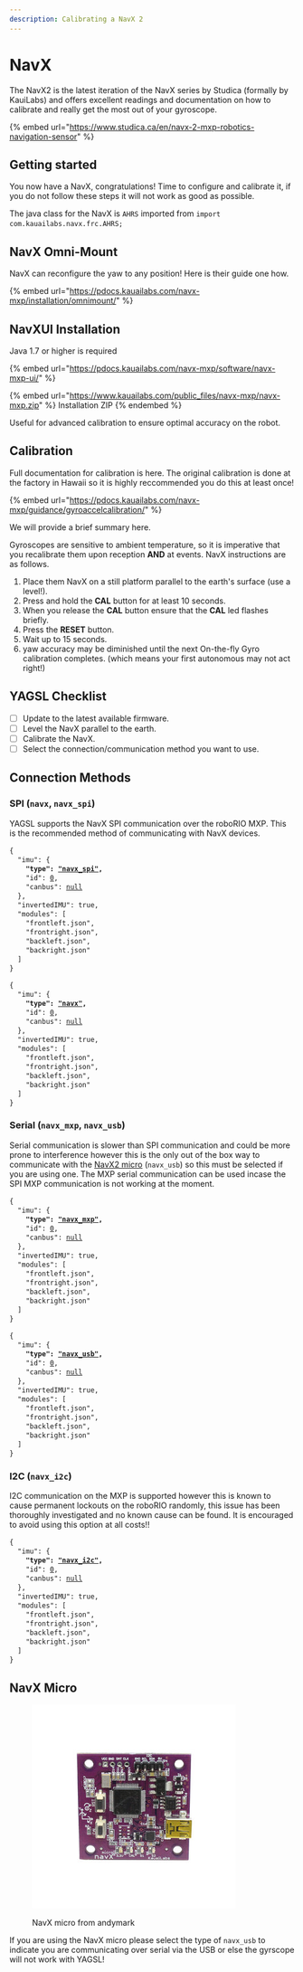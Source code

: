 ```yaml
---
description: Calibrating a NavX 2
---
```


# NavX

The NavX2 is the latest iteration of the NavX series by Studica (formally by KauiLabs) and offers excellent readings and documentation on how to calibrate and really get the most out of your gyroscope.&#x20;

{% embed url="https://www.studica.ca/en/navx-2-mxp-robotics-navigation-sensor" %}

## Getting started

You now have a NavX, congratulations! Time to configure and calibrate it, if you do not follow these steps it will not work as good as possible.

The java class for the NavX is `AHRS` imported from `import com.kauailabs.navx.frc.AHRS;`

## NavX Omni-Mount

NavX can reconfigure the yaw to any position! Here is their guide one how.

{% embed url="https://pdocs.kauailabs.com/navx-mxp/installation/omnimount/" %}

## NavXUI Installation

Java 1.7 or higher is required

{% embed url="https://pdocs.kauailabs.com/navx-mxp/software/navx-mxp-ui/" %}

{% embed url="https://www.kauailabs.com/public_files/navx-mxp/navx-mxp.zip" %}
Installation ZIP
{% endembed %}

Useful for advanced calibration to ensure optimal accuracy on the robot.

## Calibration

Full documentation for calibration is here. The original calibration is done at the factory in Hawaii so it is highly reccommended you do this at least once!

{% embed url="https://pdocs.kauailabs.com/navx-mxp/guidance/gyroaccelcalibration/" %}

We will provide a brief summary here.

Gyroscopes are sensitive to ambient temperature, so it is imperative that you recalibrate them upon reception **AND** at events. NavX instructions are as follows.

1. Place them NavX on a still platform parallel to the earth's surface (use a level!).
2. Press and hold the **CAL** button for at least 10 seconds.
3. When you release the **CAL** button ensure that the **CAL** led flashes briefly.
4. Press the **RESET** button.
5. Wait up to 15 seconds.
6. yaw accuracy may be diminished until the next On-the-fly Gyro calibration completes. (which means your first autonomous may not act right!)

## YAGSL Checklist

* [ ] Update to the latest available firmware.
* [ ] Level the NavX parallel to the earth.
* [ ] Calibrate the NavX.
* [ ] Select the connection/communication method you want to use.

## Connection Methods

### SPI (`navx`, `navx_spi`)

YAGSL supports the NavX SPI communication over the roboRIO MXP. This is the recommended method of communicating with NavX devices.

<pre class="language-json"><code class="lang-json">{
  "imu": {
<strong>    "type": <a data-footnote-ref href="#user-content-fn-1">"navx_spi"</a>,
</strong>    "id": <a data-footnote-ref href="#user-content-fn-2">0</a>,
    "canbus": <a data-footnote-ref href="#user-content-fn-3">null</a>
  },
  "invertedIMU": true,
  "modules": [
    "frontleft.json",
    "frontright.json",
    "backleft.json",
    "backright.json"
  ]
}
</code></pre>

<pre class="language-json"><code class="lang-json">{
  "imu": {
<strong>    "type": <a data-footnote-ref href="#user-content-fn-4">"navx"</a>,
</strong>    "id": <a data-footnote-ref href="#user-content-fn-5">0</a>,
    "canbus": <a data-footnote-ref href="#user-content-fn-6">null</a>
  },
  "invertedIMU": true,
  "modules": [
    "frontleft.json",
    "frontright.json",
    "backleft.json",
    "backright.json"
  ]
}
</code></pre>

### Serial (`navx_mxp`, `navx_usb`)

Serial communication is slower than SPI communication and could be more prone to interference however this is the only out of the box way to communicate with the [NavX2 micro](https://www.andymark.com/products/navx2-micro-navigation-sensor) (`navx_usb`) so this must be selected if you are using one. The MXP serial communication can be used incase the SPI MXP communication is not working at the moment.

<pre class="language-json"><code class="lang-json">{
  "imu": {
<strong>    "type": <a data-footnote-ref href="#user-content-fn-7">"navx_mxp"</a>,
</strong>    "id": <a data-footnote-ref href="#user-content-fn-8">0</a>,
    "canbus": <a data-footnote-ref href="#user-content-fn-9">null</a>
  },
  "invertedIMU": true,
  "modules": [
    "frontleft.json",
    "frontright.json",
    "backleft.json",
    "backright.json"
  ]
}
</code></pre>

<pre class="language-json"><code class="lang-json">{
  "imu": {
<strong>    "type": <a data-footnote-ref href="#user-content-fn-10">"navx_usb"</a>,
</strong>    "id": <a data-footnote-ref href="#user-content-fn-11">0</a>,
    "canbus": <a data-footnote-ref href="#user-content-fn-12">null</a>
  },
  "invertedIMU": true,
  "modules": [
    "frontleft.json",
    "frontright.json",
    "backleft.json",
    "backright.json"
  ]
}
</code></pre>

### I2C (`navx_i2c`)

I2C communication on the MXP is supported however this is known to cause permanent lockouts on the roboRIO randomly, this issue has been thoroughly investigated and no known cause can be found. It is encouraged to avoid using this option at all costs!!

<pre class="language-json"><code class="lang-json">{
  "imu": {
<strong>    "type": <a data-footnote-ref href="#user-content-fn-13">"navx_i2c"</a>,
</strong>    "id": <a data-footnote-ref href="#user-content-fn-14">0</a>,
    "canbus": <a data-footnote-ref href="#user-content-fn-15">null</a>
  },
  "invertedIMU": true,
  "modules": [
    "frontleft.json",
    "frontright.json",
    "backleft.json",
    "backright.json"
  ]
}
</code></pre>

## NavX Micro

<figure><img src="../../.gitbook/assets/image (1) (1) (1) (1) (1) (1) (1).png" alt=""><figcaption><p>NavX micro from andymark</p></figcaption></figure>

If you are using the NavX micro please select the type of `navx_usb` to indicate you are communicating over serial via the USB or else the gyrscope will not work with YAGSL!

[^1]: NavX over SPI on the MXP is selected.

[^2]: Not applicable, can be anything `0` is chosen arbitrarily.

[^3]: Not applicable, so `null` is chosen.

[^4]: Defaults to `navx_spi` behind the scenes.

[^5]: ID is not relevant for the NavX so `0` is chosen arbitrarily.

[^6]: The `canbus` is not relavent for the NavX so `null` ensures nothing is set in the configuration.

[^7]: NavX serial communication over the MXP serial ports.

[^8]: ID is not relevant for the NavX so `0` is chosen arbitrarily.

[^9]: The `canbus` is not relavent for the NavX so `null` ensures nothing is set in the configuration.

[^10]: NavX serial communication over the USB port , this is the easiest way to communicate with the NavX2 micro.

[^11]: ID is not relevant for the NavX so `0` is chosen arbitrarily.

[^12]: The `canbus` is not relavent for the NavX so `null` ensures nothing is set in the configuration.

[^13]: NavX connected via the I2C port of the MXP. This is dangerous and one of the others should be selected instead!

[^14]: ID is not relevant for the NavX so `0` is chosen arbitrarily.

[^15]: The `canbus` is not relavent for the NavX so `null` ensures nothing is set in the configuration.
